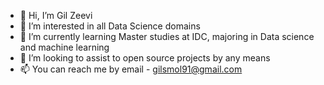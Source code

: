 - 👋 Hi, I’m Gil Zeevi
- 👀 I’m interested in all Data Science domains
- 🌱 I’m currently learning Master studies at IDC, majoring in Data science and machine learning
- 💞️ I’m looking to assist to open source projects by any means
- 📫 You can reach me by email - gilsmol91@gmail.com
